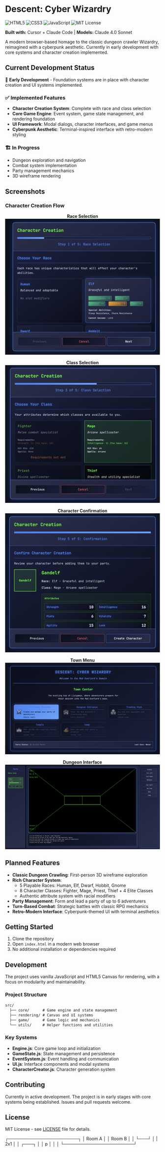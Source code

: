 # Descent: Cyber Wizardry

![HTML5](https://img.shields.io/badge/HTML5-E34F26?style=for-the-badge&logo=html5&logoColor=white)
![CSS3](https://img.shields.io/badge/CSS3-1572B6?style=for-the-badge&logo=css3&logoColor=white)
![JavaScript](https://img.shields.io/badge/JavaScript-F7DF1E?style=for-the-badge&logo=javascript&logoColor=black)
![MIT License](https://img.shields.io/badge/License-MIT-yellow.svg?style=for-the-badge)

**Built with:** Cursor + Claude Code | **Models:** Claude 4.0 Sonnet

A modern browser-based homage to the classic dungeon crawler Wizardry, reimagined with a cyberpunk aesthetic. Currently in early development with core systems and character creation implemented.

## Current Development Status

🚧 **Early Development** - Foundation systems are in place with character creation and UI systems implemented.

### ✅ Implemented Features
- **Character Creation System**: Complete with race and class selection
- **Core Game Engine**: Event system, game state management, and rendering foundation
- **UI Framework**: Modal dialogs, character interfaces, and game menus
- **Cyberpunk Aesthetic**: Terminal-inspired interface with retro-modern styling

### 🏗️ In Progress
- Dungeon exploration and navigation
- Combat system implementation
- Party management mechanics
- 3D wireframe rendering

## Screenshots

### Character Creation Flow
<div align="center">

**Race Selection**
![Character Creation - Race Selection](assets/readme/cc-race.jpg)

**Class Selection**
![Character Creation - Class Selection](assets/readme/cc-class.jpg)

**Character Confirmation**
![Character Creation - Confirmation](assets/readme/cc-confirmation.jpg)

**Town Menu**
![Town Menu](assets/readme/town-menu.jpg)

**Dungeon Interface**
![Dungeon Interface](assets/readme/dungeon-preview.jpg)

</div>

## Planned Features

- **Classic Dungeon Crawling**: First-person 3D wireframe exploration
- **Rich Character System**:
  - 5 Playable Races: Human, Elf, Dwarf, Hobbit, Gnome
  - 8 Character Classes: Fighter, Mage, Priest, Thief + 4 Elite Classes
  - Authentic attribute system with racial modifiers
- **Party Management**: Form and lead a party of up to 6 adventurers
- **Turn-Based Combat**: Strategic battles with classic RPG mechanics
- **Retro-Modern Interface**: Cyberpunk-themed UI with terminal aesthetics

## Getting Started

1. Clone the repository
2. Open `index.html` in a modern web browser
3. No additional installation or dependencies required

## Development

The project uses vanilla JavaScript and HTML5 Canvas for rendering, with a focus on modularity and maintainability. 

### Project Structure
```
src/
  ├── core/      # Game engine and state management
  ├── rendering/ # Canvas and UI systems
  ├── game/      # Game logic and mechanics
  └── utils/     # Helper functions and utilities
```

### Key Systems
- **Engine.js**: Core game loop and initialization
- **GameState.js**: State management and persistence
- **EventSystem.js**: Event handling and communication
- **UI.js**: Interface components and modal systems
- **CharacterCreator.js**: Character generation system

## Contributing

Currently in active development. The project is in early stages with core systems being established. Issues and pull requests welcome.

## License

MIT License - see [LICENSE](LICENSE) file for details.


┌───────────────────────┐
│ Room A  │   │ Room B  │
│         └───┘         │
|          2x1          │
│         ┌───┐         │
│    p    │   │         │
└───────────────────────┘